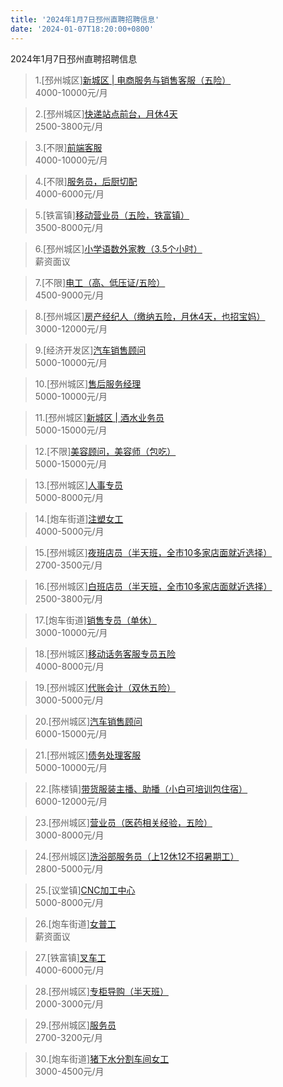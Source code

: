 ```yaml
---
title: '2024年1月7日邳州直聘招聘信息'
date: '2024-01-07T18:20:00+0800'
---
```

2024年1月7日邳州直聘招聘信息
<!--more-->
>1.[邳州城区][新城区 | 电商服务与销售客服（五险）](https://www.pizhouzhipin.com/job/32455)<br>
>4000-10000元/月

>2.[邳州城区][快递站点前台，月休4天](https://www.pizhouzhipin.com/job/32809)<br>
>2500-3800元/月

>3.[不限][前端客服](https://www.pizhouzhipin.com/job/32014)<br>
>4000-10000元/月

>4.[不限][服务员，后厨切配](https://www.pizhouzhipin.com/job/32653)<br>
>4000-6000元/月

>5.[铁富镇][移动营业员（五险，铁富镇）](https://www.pizhouzhipin.com/job/32896)<br>
>3500-8000元/月

>6.[邳州城区][小学语数外家教（3.5个小时）](https://www.pizhouzhipin.com/job/32891)<br>
>薪资面议

>7.[不限][电工（高、低压证/五险）](https://www.pizhouzhipin.com/job/31560)<br>
>4500-9000元/月

>8.[邳州城区][房产经纪人（缴纳五险，月休4天，也招宝妈）](https://www.pizhouzhipin.com/job/30605)<br>
>3000-12000元/月

>9.[经济开发区][汽车销售顾问](https://www.pizhouzhipin.com/job/27745)<br>
>5000-10000元/月

>10.[邳州城区][售后服务经理](https://www.pizhouzhipin.com/job/32904)<br>
>5000-10000元/月

>11.[邳州城区][新城区 | 酒水业务员](https://www.pizhouzhipin.com/job/32800)<br>
>5000-15000元/月

>12.[不限][美容顾问，美容师（包吃）](https://www.pizhouzhipin.com/job/26080)<br>
>5000-15000元/月

>13.[邳州城区][人事专员](https://www.pizhouzhipin.com/job/28548)<br>
>5000-8000元/月

>14.[炮车街道][注塑女工](https://www.pizhouzhipin.com/job/27795)<br>
>4000-5000元/月

>15.[邳州城区][夜班店员（半天班，全市10多家店面就近选择）](https://www.pizhouzhipin.com/job/26174)<br>
>2700-3500元/月

>16.[邳州城区][白班店员（半天班，全市10多家店面就近选择）](https://www.pizhouzhipin.com/job/26173)<br>
>2500-3800元/月

>17.[炮车街道][销售专员（单休）](https://www.pizhouzhipin.com/job/32677)<br>
>3000-10000元/月

>18.[邳州城区][移动话务客服专员五险](https://www.pizhouzhipin.com/job/30488)<br>
>4000-8000元/月

>19.[邳州城区][代账会计（双休五险）](https://www.pizhouzhipin.com/job/31529)<br>
>3000-5000元/月

>20.[邳州城区][汽车销售顾问](https://www.pizhouzhipin.com/job/27135)<br>
>6000-15000元/月

>21.[邳州城区][债务处理客服](https://www.pizhouzhipin.com/job/32192)<br>
>5000-10000元/月

>22.[陈楼镇][带货服装主播、助播（小白可培训包住宿）](https://www.pizhouzhipin.com/job/32035)<br>
>6000-12000元/月

>23.[邳州城区][营业员（医药相关经验，五险）](https://www.pizhouzhipin.com/job/8040)<br>
>3000-8000元/月

>24.[邳州城区][洗浴部服务员（上12休12不招暑期工）](https://www.pizhouzhipin.com/job/23952)<br>
>2800-5000元/月

>25.[议堂镇][CNC加工中心](https://www.pizhouzhipin.com/job/32879)<br>
>5000-8000元/月

>26.[炮车街道][女普工](https://www.pizhouzhipin.com/job/32875)<br>
>薪资面议

>27.[铁富镇][叉车工](https://www.pizhouzhipin.com/job/28948)<br>
>4000-6000元/月

>28.[邳州城区][专柜导购（半天班）](https://www.pizhouzhipin.com/job/29491)<br>
>2000-3000元/月

>29.[邳州城区][服务员](https://www.pizhouzhipin.com/job/32868)<br>
>2700-3200元/月

>30.[炮车街道][猪下水分割车间女工](https://www.pizhouzhipin.com/job/32820)<br>
>3000-4500元/月

